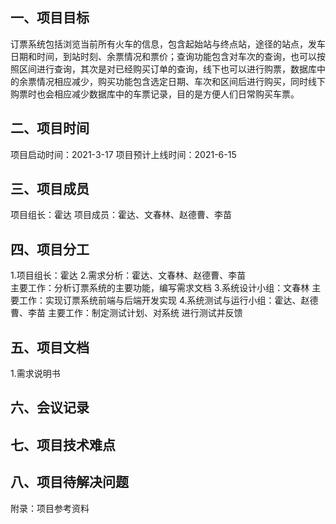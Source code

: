 ## 一、项目目标
订票系统包括浏览当前所有火车的信息，包含起始站与终点站，途径的站点，发车日期和时间，到站时刻、余票情况和票价；查询功能包含对车次的查询，也可以按照区间进行查询，其次是对已经购买订单的查询，线下也可以进行购票，数据库中的余票情况相应减少，购买功能包含选定日期、车次和区间后进行购买，同时线下购票时也会相应减少数据库中的车票记录，目的是方便人们日常购买车票。

## 二、项目时间

项目启动时间：2021-3-17
项目预计上线时间：2021-6-15

## 三、项目成员

项目组长：霍达
项目成员：霍达、文春林、赵德曹、李苗

## 四、项目分工

1.项目组长：霍达
2.需求分析：霍达、文春林、赵德曹、李苗    
  主要工作：分析订票系统的主要功能，编写需求文档
3.系统设计小组：文春林
  主要工作：实现订票系统前端与后端开发实现
4.系统测试与运行小组：霍达、赵德曹、李苗
  主要工作：制定测试计划、对系统 进行测试并反馈

## 五、项目文档

1.需求说明书

## 六、会议记录

## 七、项目技术难点

## 八、项目待解决问题

附录：项目参考资料
